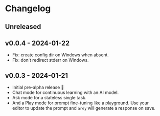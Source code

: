 # Changelog

## Unreleased

## v0.0.4 - 2024-01-22

- Fix: create config dir on Windows when absent.
- Fix: don't redirect stderr on Windows.

## v0.0.3 - 2024-01-21

- Initial pre-alpha release 🚀
- Chat mode for continuous learning with an AI model.
- Ask mode for a stateless single task.
- And a Play mode for prompt fine-tuning like a playground. Use your editor to
  update the prompt and `arey` will generate a response on save.

